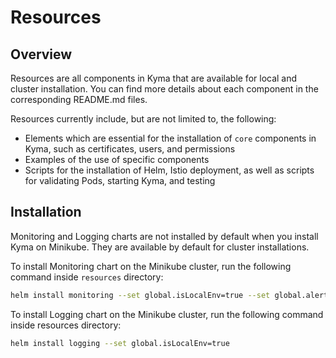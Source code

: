 # Resources                                                                                  

## Overview

Resources are all components in Kyma that are available for local and cluster installation. You can find more details about each component in the corresponding README.md files.

Resources currently include, but are not limited to, the following:

- Elements which are essential for the installation of `core` components in Kyma, such as certificates, users, and permissions
- Examples of the use of specific components
- Scripts for the installation of Helm, Istio deployment, as well as scripts for validating Pods, starting Kyma, and testing


## Installation
Monitoring and Logging charts are not installed by default when you install Kyma on Minikube. They are available by default for cluster installations.

To install Monitoring chart on the Minikube cluster, run the following command inside `resources` directory:

```bash
helm install monitoring --set global.isLocalEnv=true --set global.alertTools.credentials.victorOps.apikey="" --set global.alertTools.credentials.victorOps.routingkey="" --set global.alertTools.credentials.slack.channel="" --set global.alertTools.credentials.slack.apiurl="" -n kyma-system
```

To install Logging chart on the Minikube cluster, run the following command inside resources directory:

```bash
helm install logging --set global.isLocalEnv=true
```
